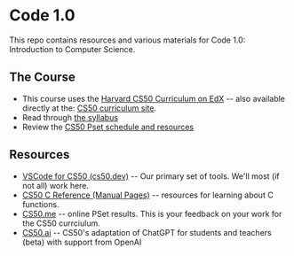 # Code 1.0

This repo contains resources and various materials for Code 1.0: Introduction
to Computer Science.

## The Course

- This course uses the [Harvard CS50 Curriculum on EdX](https://cs50.edx.org/) -- also available directly at the: [CS50  curriculum site](https://cs50.harvard.edu/x/2025/).
- Read through [the syllabus](syllabus.md)
- Review the [CS50 Pset schedule and resources](schedule.md)

## Resources

- [VSCode for CS50 (cs50.dev)](https://cs50.dev/) -- Our primary set of tools. We'll most (if not all) work here.
- [CS50 C Reference (Manual Pages)](https://manual.cs50.io/) -- resources for learning about C functions.
- [CS50.me](https://cs50.me) -- online PSet results. This is your feedback on your work for the CS50 currciulum.
- [CS50.ai](https://cs50.ai/) -- CS50's adaptation of ChatGPT for students and teachers (beta) with support from OpenAI


